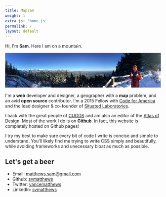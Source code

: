 ```yaml
---
title: Mapsam
weight: 1
extra_js: 'home.js'
permalink: /
layout: default
---
```


Hi, I'm **Sam**. Here I am on a mountain.

![mapsam on a mountain](/images/mt-walker.jpg)

I'm a **web** developer and designer, a geographer with a **map** problem, and an avid **open source** contributor. I'm a 2015 Fellow with [Code for America](http://codeforamerica.org) and the lead designer & co-founder of [Situated Laboratories](http://situatedlaboratories.com).

I hack with the great people of [CUGOS](http://cugos.org) and am also an editor of the [Atlas of Design](http://atlasofdesign.org). Most of the work I do is on **[Github](http://github.com/svmatthews)**. In fact, this website is completely hosted on Github pages!

I try my best to make sure every bit of code I write is concise and simple to understand. You'll likely find me trying to write CSS simply and beautifully, while avoiding frameworks and unecessary bloat as much as possible.

## Let's get a beer

* Email: [matthews.sam@gmail.com](mailto:matthews.sam@gmail.com)
* Github: [svmatthews](http://github.com/svmatthews)
* Twitter: [vancematthews](http://twitter.com/vancematthews)
* LinkedIn: [svmatthews](https://www.linkedin.com/in/svmatthews)